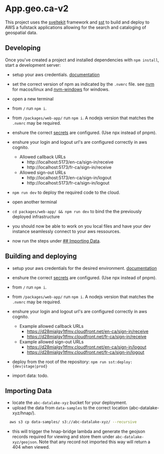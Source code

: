 # App.geo.ca-v2

This project uses the [sveltekit](https://kit.svelte.dev/) framework and [sst](https://sst.dev/) to build and deploy to AWS a fullstack applications allowing for the search and cataloging of geospatial data.

## Developing

Once you've created a project and installed dependencies with `npm install`, start a development server:

- setup your aws credentials. [documentation](https://docs.aws.amazon.com/cli/latest/userguide/cli-configure-files.html)
- set the correct version of npm as indicated by the `.nvmrc` file. see [nvm](https://github.com/nvm-sh/nvm) for macos/linux and [nvm-windows](https://github.com/coreybutler/nvm-windows) for windows.
- open a new terminal
- from `/` run `npm i`.
- from `/packages/web-app/` run `npm i`. A nodejs version that matches the `.nvmrc` may be required.
- enshure the correct [secrets](https://sst.dev/chapters/handling-secrets-in-sst.html) are configured. (Use npx instead of pnpm).
- enshure your login and logout url's are configured correctly in aws cognito.

  - Allowed callback URLs
    - http://localhost:5173/en-ca/sign-in/receive
    - http://localhost:5173/fr-ca/sign-in/receive
  - Allowed sign-out URLs
    - http://localhost:5173/en-ca/sign-in/logout
    - http://localhost:5173/fr-ca/sign-in/logout

- `npm run dev` to deploy the required code to the cloud.
- open another terminal
- `cd packages/web-app/ && npm run dev` to bind the the previously deployed infrastructure
- you should now be able to work on you local files and have your dev instance seamlessly connect to your aws ressources.
- now run the steps under [## Importing Data](#importing-data).

## Building and deploying

- setup your aws credentials for the desired environment. [documentation](https://docs.aws.amazon.com/cli/latest/userguide/cli-configure-files.html)
- enshure the correct [secrets](https://sst.dev/chapters/handling-secrets-in-sst.html) are configured. (Use npx instead of pnpm).
- from `/` run `npm i`.
- from `/packages/web-app/` run `npm i`. A nodejs version that matches the `.nvmrc` may be required.
- enshure your login and logout url's are configured correctly in aws cognito.

  - Example allowed callback URLs
    - https://d28mialgy1tfmv.cloudfront.net/en-ca/sign-in/receive
    - https://d28mialgy1tfmv.cloudfront.net/fr-ca/sign-in/receive
  - Example allowed sign-out URLs
    - https://d28mialgy1tfmv.cloudfront.net/en-ca/sign-in/logout
    - https://d28mialgy1tfmv.cloudfront.net/fr-ca/sign-in/logout

- deploy from the root of the repository: `npm run sst:deploy:{dev|stage|prod}`
- import data: todo.

## Importing Data

- locate the `abc-datalake-xyz` bucket for your deployment.
- upload the data from `data-samples` to the correct location (abc-datalake-xyz/hnap/).

```BASH
  aws s3 cp data-samples/ s3://abc-datalake-xyz/ --recursive
```

- this will trigger the hnap-bridge lambda and generate the geojson records required for viewing and store them under `abc-datalake-xyz/geojson`. Note that any record not imported this way will return a 404 when viewed.

